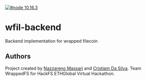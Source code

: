 [![#node 10.16.3](https://img.shields.io/badge/npm-v10.16.3-blue?style=plastic)](https://github.com/nvm-sh/nvm#installation-and-update)


# wfil-backend
Backend implementation for wrapped filecoin


## Authors

Project created by [Nazzareno Massari](https://nazzarenomassari.com) and [Cristiam Da Silva](https://cristiamdasilva.com).
Team WrappedFS for HackFS ETHGlobal Virtual Hackathon.